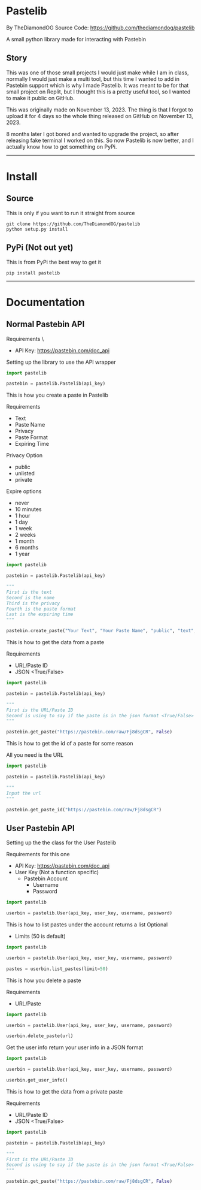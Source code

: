 # Pastelib
By TheDiamondOG
Source Code: https://github.com/thediamondog/pastelib

A small python library made for interacting with Pastebin

## Story
This was one of those small projects I would just make while I am in class, normally I would just make a multi tool, but this time I wanted to add in Pastebin support which is why I made Pastelib. It was meant to be for that small project on Replit, but I thought this is a pretty useful tool, so I wanted to make it public on GitHub.

This was originally made on November 13, 2023. The thing is that I forgot to upload it for 4 days so the whole thing released on GitHub on November 13, 2023.

8 months later I got bored and wanted to upgrade the project, so after releasing fake terminal I worked on this. So now Pastelib is now better, and I actually know how to get something on PyPi.
______________________________________________________
# Install

## Source
This is only if you want to run it straight from source
```shell
git clone https://github.com/TheDiamondOG/pastelib
python setup.py install
```
## PyPi (Not out yet)
This is from PyPi the best way to get it 
```shell
pip install pastelib
```
______________________________________________________
# Documentation
## Normal Pastebin API
Requirements \
- API Key: https://pastebin.com/doc_api

Setting up the library to use the API wrapper
```python
import pastelib

pastebin = pastelib.Pastelib(api_key)
```

This is how you create a paste in Pastelib

Requirements
- Text
- Paste Name
- Privacy
- Paste Format
- Expiring Time

Privacy Option
- public
- unlisted
- private

Expire options
- never
- 10 minutes
- 1 hour
- 1 day
- 1 week
- 2 weeks
- 1 month
- 6 months
- 1 year
```python
import pastelib

pastebin = pastelib.Pastelib(api_key)

"""
First is the text
Second is the name
Third is the privacy
Fourth is the paste format
Last is the expiring time
"""

pastebin.create_paste("Your Text", "Your Paste Name", "public", "text", "never")
```

This is how to get the data from a paste

Requirements
- URL/Paste ID
- JSON <True/False>
```python
import pastelib

pastebin = pastelib.Pastelib(api_key)

"""
First is the URL/Paste ID
Second is using to say if the paste is in the json format <True/False>
"""

pastebin.get_paste("https://pastebin.com/raw/Fj8dsgCR", False)
```

This is how to get the id of a paste for some reason

All you need is the URL
```python
import pastelib

pastebin = pastelib.Pastelib(api_key)

"""
Input the url
"""

pastebin.get_paste_id("https://pastebin.com/raw/Fj8dsgCR")
```

## User Pastebin API
Setting up the the class for the User Pastelib

Requirements for this one
- API Key: https://pastebin.com/doc_api
- User Key (Not a function specific)
	- Pastebin Account
		- Username
		- Password

```python
import pastelib

userbin = pastelib.User(api_key, user_key, username, password)
```

This is how to list pastes under the account returns a list
Optional
- Limits (50 is default)
```python
import pastelib

userbin = pastelib.User(api_key, user_key, username, password)

pastes = userbin.list_pastes(limit=50)
```

This is how you delete a paste

Requirements
- URL/Paste

```python
import pastelib

userbin = pastelib.User(api_key, user_key, username, password)

userbin.delete_paste(url)
```

Get the user info return your user info in a JSON format
```python
import pastelib

userbin = pastelib.User(api_key, user_key, username, password)

userbin.get_user_info()
```

This is how to get the data from a private paste

Requirements
- URL/Paste ID
- JSON <True/False>

```python
import pastelib

pastebin = pastelib.Pastelib(api_key)

"""
First is the URL/Paste ID
Second is using to say if the paste is in the json format <True/False>
"""

pastebin.get_paste("https://pastebin.com/raw/Fj8dsgCR", False)
```
